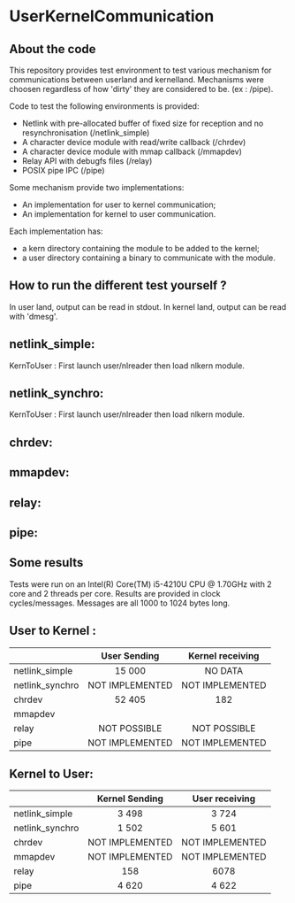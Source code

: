 # UserKernelCommunication

## About the code

This repository provides test environment to test various mechanism for 
communications between userland and kernelland.
Mechanisms were choosen regardless of how 'dirty' they are considered to be.
(ex : /pipe).

Code to test the following environments is provided:
* Netlink with pre-allocated buffer of fixed size for reception and no resynchronisation (/netlink_simple)
* A character device module with read/write callback (/chrdev)
* A character device module with mmap callback (/mmapdev)
* Relay API with debugfs files (/relay)
* POSIX pipe IPC (/pipe)

Some mechanism provide two implementations:
* An implementation for user to kernel communication;
* An implementation for kernel to user communication.

Each implementation has:
* a kern directory containing the module to be added to the kernel;
* a user directory containing a binary to communicate with the module.

## How to run the different test yourself ?

In user land, output can be read in stdout.
In kernel land, output can be read with 'dmesg'.

netlink_simple:
---------------
KernToUser : First launch user/nlreader then load nlkern module.

netlink_synchro:
----------------
KernToUser : First launch user/nlreader then load nlkern module.

chrdev:
-------

mmapdev:
--------

relay:
------

pipe:
-----

## Some results

Tests were run on an Intel(R) Core(TM) i5-4210U CPU @ 1.70GHz with 2 core and 2 
threads per core.
Results are provided in clock cycles/messages.
Messages are all 1000 to 1024 bytes long.

User to Kernel :
----------------

|			|  User Sending   |  Kernel receiving  |
| :-------------------	| :-------------: | :----------------: |
| netlink_simple	| 15 000	  | NO DATA 	       |
| netlink_synchro 	| NOT IMPLEMENTED | NOT IMPLEMENTED    |
| chrdev		| 52 405	  | 182		       |
| mmapdev		|		  |		       | 
| relay			| NOT POSSIBLE    | NOT POSSIBLE       | 
| pipe			| NOT IMPLEMENTED | NOT IMPLEMENTED    | 

Kernel to User:
---------------

|			|  Kernel Sending |   User receiving   |
| :-------------------- | :-------------: | :----------------: |
| netlink_simple	| 3 498		  | 3 724	       |
| netlink_synchro 	| 1 502  	  | 5 601 	       |
| chrdev 		| NOT IMPLEMENTED | NOT IMPLEMENTED    |
| mmapdev		| NOT IMPLEMENTED | NOT IMPLEMENTED    | 
| relay			| 158 		  | 6078   	       | 
| pipe			| 4 620		  | 4 622 	       | 
